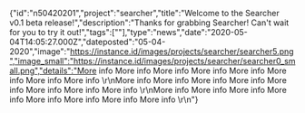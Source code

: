{"id":"n50420201","project":"searcher","title":"Welcome to the Searcher v0.1 beta release!","description":"Thanks for grabbing Searcher! Can't wait for you to try it out!","tags":[""],"type":"news","date":"2020-05-04T14:05:27.000Z","dateposted":"05-04-2020","image":"https://instance.id/images/projects/searcher/searcher5.png","image_small":"https://instance.id/images/projects/searcher/searcher0_small.png","details":"More info More info More info More info More info More info More info More info \r\nMore info More info More info More info More info More info More info More info \r\nMore info More info More info More info More info More info More info More info \r\n"}
